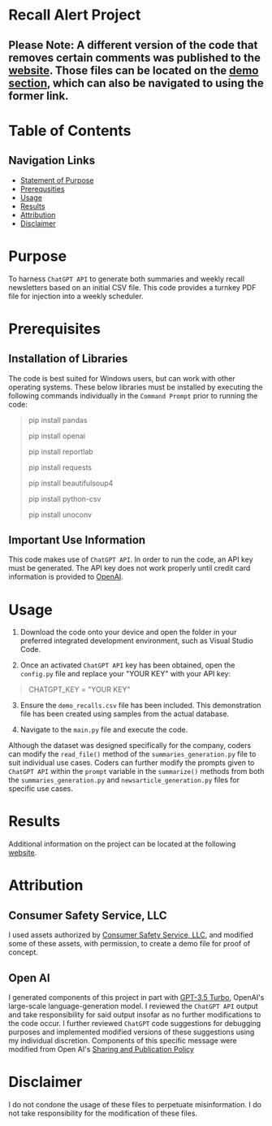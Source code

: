 # Recall Alert Project
## Please Note: A different version of the code that removes certain comments was published to the [website](https://alexandertroisi.com/recall-alert-project). Those files can be located on the [demo section](https://alexandertroisi.com/demo-newspaper), which can also be navigated to using the former link.
 

# Table of Contents
## Navigation Links
* [Statement of Purpose](#purpose)
* [Prerequsities](#prerequisites)
* [Usage](#usage)
* [Results](#results)
* [Attribution](#attribution)
* [Disclaimer](#disclaimer)

# Purpose
To harness `ChatGPT API` to generate both summaries and weekly recall newsletters based on an initial CSV file. This code provides a turnkey PDF file for injection into a weekly scheduler.

# Prerequisites
## Installation of Libraries
The code is best suited for Windows users, but can work with other operating systems. These below libraries must be installed by executing the following commands individually in the `Command Prompt` prior to running the code:

> pip install pandas
>
> pip install openai
>
> pip install reportlab
>
> pip install requests
>
> pip install beautifulsoup4
>
> pip install python-csv
>
> pip install unoconv

## Important Use Information

This code makes use of `ChatGPT API`. In order to run the code, an API key must be generated. The API key does not work properly until credit card information is provided to [OpenAI](https://openai.com/pricing).

# Usage
1. Download the code onto your device and open the folder in your preferred integrated development environment, such as Visual Studio Code.

2. Once an activated `ChatGPT API` key has been obtained, open the `config.py` file and replace your "YOUR KEY" with your API key:

> CHATGPT_KEY = "YOUR KEY" 

3. Ensure the `demo_recalls.csv` file has been included. This demonstration file has been created using samples from the actual database.

4. Navigate to the `main.py` file and execute the code. 

Although the dataset was designed specifically for the company, coders can modify the `read_file()` method of the `summaries_generation.py` file to suit individual use cases. Coders can further modify the prompts given to `ChatGPT API` within the `prompt` variable in the `summarize()` methods from both the `summaries_generation.py` and `newsarticle_generation.py` files for specific use cases.

# Results
Additional information on the project can be located at the following [website](https://alexandertroisi.com/recall-alert-project).

# Attribution
## Consumer Safety Service, LLC
I used assets authorized by [Consumer Safety Service, LLC](https://consumersafetyservice.com), and modified some of these assets, with permission, to create a demo file for proof of concept.

## Open AI
I generated components of this project in part with [GPT-3.5 Turbo](https://platform.openai.com/docs/models), OpenAI's large-scale language-generation model. I reviewed the `ChatGPT API` output and take responsibility for said output insofar as no further modifications to the code occur. I further reviewed `ChatGPT` code suggestions for debugging purposes and implemented modified versions of these suggestions using my individual discretion. Components of this specific message were modified from Open AI's [Sharing and Publication Policy](https://openai.com/policies/sharing-publication-policy)

# Disclaimer
I do not condone the usage of these files to perpetuate misinformation. I do not take responsibility for the modification of these files.